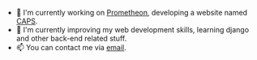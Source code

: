 - 🔭 I'm currently working on [Prometheon](https://prometheon.it/), developing a website named [CAPS](https://capsita.it/).
- 🌱 I'm currently improving my web development skills, learning django and other back-end related stuff.
- 📫 You can contact me via [email](mailto:jurigemignani7@gmail.com).
